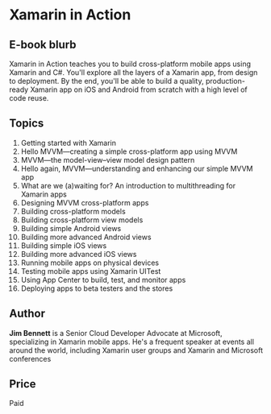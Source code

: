 # Xamarin in Action

## E-book blurb

Xamarin in Action teaches you to build cross-platform mobile apps using Xamarin and C#. You'll explore all the layers of a Xamarin app, from design to deployment. By the end, you'll be able to build a quality, production-ready Xamarin app on iOS and Android from scratch with a high level of code reuse.

## Topics

1. Getting started with Xamarin
2. Hello MVVM—creating a simple cross-platform app using MVVM
3. MVVM—the model-view–view model design pattern
4. Hello again, MVVM—understanding and enhancing our simple MVVM app
5. What are we (a)waiting for? An introduction to multithreading for Xamarin apps
6. Designing MVVM cross-platform apps
7. Building cross-platform models
8. Building cross-platform view models
9. Building simple Android views
10. Building more advanced Android views
11. Building simple iOS views
12. Building more advanced iOS views
13. Running mobile apps on physical devices
14. Testing mobile apps using Xamarin UITest
15. Using App Center to build, test, and monitor apps
16. Deploying apps to beta testers and the stores

## Author

**Jim Bennett** is a Senior Cloud Developer Advocate at Microsoft, specializing in Xamarin mobile apps. He's a frequent speaker at events all around the world, including Xamarin user groups and Xamarin and Microsoft conferences

## Price

Paid
